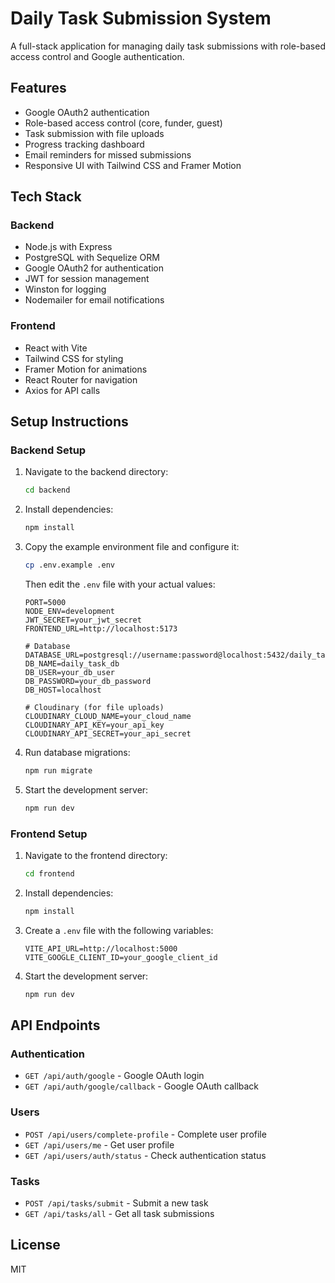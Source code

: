 # Daily Task Submission System

A full-stack application for managing daily task submissions with role-based access control and Google authentication.

## Features

- Google OAuth2 authentication
- Role-based access control (core, funder, guest)
- Task submission with file uploads
- Progress tracking dashboard
- Email reminders for missed submissions
- Responsive UI with Tailwind CSS and Framer Motion

## Tech Stack

### Backend
- Node.js with Express
- PostgreSQL with Sequelize ORM
- Google OAuth2 for authentication
- JWT for session management
- Winston for logging
- Nodemailer for email notifications

### Frontend
- React with Vite
- Tailwind CSS for styling
- Framer Motion for animations
- React Router for navigation
- Axios for API calls

## Setup Instructions

### Backend Setup

1. Navigate to the backend directory:
   ```bash
   cd backend
   ```

2. Install dependencies:
   ```bash
   npm install
   ```

3. Copy the example environment file and configure it:
   ```bash
   cp .env.example .env
   ```
   
   Then edit the `.env` file with your actual values:
   ```
   PORT=5000
   NODE_ENV=development
   JWT_SECRET=your_jwt_secret
   FRONTEND_URL=http://localhost:5173

   # Database
   DATABASE_URL=postgresql://username:password@localhost:5432/daily_task_db
   DB_NAME=daily_task_db
   DB_USER=your_db_user
   DB_PASSWORD=your_db_password
   DB_HOST=localhost

   # Cloudinary (for file uploads)
   CLOUDINARY_CLOUD_NAME=your_cloud_name
   CLOUDINARY_API_KEY=your_api_key
   CLOUDINARY_API_SECRET=your_api_secret
   ```

4. Run database migrations:
   ```bash
   npm run migrate
   ```

5. Start the development server:
   ```bash
   npm run dev
   ```

### Frontend Setup

1. Navigate to the frontend directory:
   ```bash
   cd frontend
   ```

2. Install dependencies:
   ```bash
   npm install
   ```

3. Create a `.env` file with the following variables:
   ```
   VITE_API_URL=http://localhost:5000
   VITE_GOOGLE_CLIENT_ID=your_google_client_id
   ```

4. Start the development server:
   ```bash
   npm run dev
   ```

## API Endpoints

### Authentication
- `GET /api/auth/google` - Google OAuth login
- `GET /api/auth/google/callback` - Google OAuth callback

### Users
- `POST /api/users/complete-profile` - Complete user profile
- `GET /api/users/me` - Get user profile
- `GET /api/users/auth/status` - Check authentication status

### Tasks
- `POST /api/tasks/submit` - Submit a new task
- `GET /api/tasks/all` - Get all task submissions

## License

MIT 
